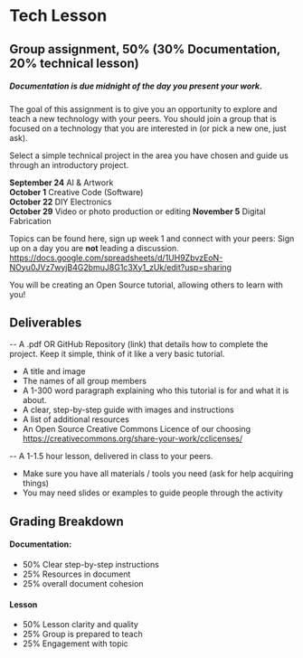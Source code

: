 # Tech Lesson 

## Group assignment, 50% (30% Documentation, 20% technical lesson)
#####  Documentation is due midnight of the day you present your work. 

The goal of this assignment is to give you an opportunity to explore and teach a new technology with your peers. You should join a group that is focused on a technology that you are interested in (or pick a new one, just ask).  

Select a simple technical project in the area you have chosen and guide us through an introductory project.   

__September 24__ AI & Artwork  
__October 1__	Creative Code (Software)  
__October 22__	DIY Electronics  
__October 29__	Video or photo production or editing
__November 5__	Digital Fabrication  

Topics can be found here, sign up week 1 and connect with your peers: Sign up on a day you are **not** leading a discussion.  https://docs.google.com/spreadsheets/d/1UH9ZbvzEoN-NOyu0JVz7wyjB4G2bmuJ8G1c3Xy1_zUk/edit?usp=sharing   

You will be creating an Open Source tutorial, allowing others to learn with you!   

## Deliverables 
-- A .pdf OR GitHub Repository (link) that details how to complete the project. Keep it simple, think of it like a very basic tutorial.   
- A title and image  
- The names of all group members  
- A 1-300 word paragraph explaining who this tutorial is for and what it is about.   
- A clear, step-by-step guide with images and instructions  
- A list of additional resources   
- An Open Source Creative Commons Licence of our choosing https://creativecommons.org/share-your-work/cclicenses/

  
-- A 1-1.5 hour lesson, delivered in class to your peers.   
- Make sure you have all materials / tools you need (ask for help acquiring things)  
- You may need slides or examples to guide people through the activity  


## Grading Breakdown 
#### Documentation:   
- 50% Clear step-by-step instructions   
- 25% Resources in document  
- 25% overall document cohesion    

#### Lesson
- 50% Lesson clarity and quality  
- 25% Group is prepared to teach  
- 25% Engagement with topic  
